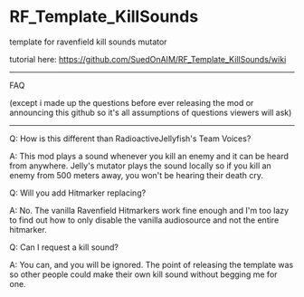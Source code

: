 # RF_Template_KillSounds
template for ravenfield kill sounds mutator

tutorial here:
https://github.com/SuedOnAIM/RF_Template_KillSounds/wiki

___________________________________________________________
FAQ 

(except i made up the questions before ever releasing the mod or announcing this github so it's all assumptions of questions viewers will ask)
___________________________________________________________

Q: How is this different than RadioactiveJellyfish's Team Voices?

A: This mod plays a sound whenever you kill an enemy and it can be heard from anywhere. Jelly's mutator plays the sound locally so if you kill an enemy from 500 meters away, you won't be hearing their death cry.

Q: Will you add Hitmarker replacing?

A: No. The vanilla Ravenfield Hitmarkers work fine enough and I'm too lazy to find out how to only disable the vanilla audiosource and not the entire hitmarker.

Q: Can I request a kill sound?

A: You can, and you will be ignored. The point of releasing the template was so other people could make their own kill sound without begging me for one.
